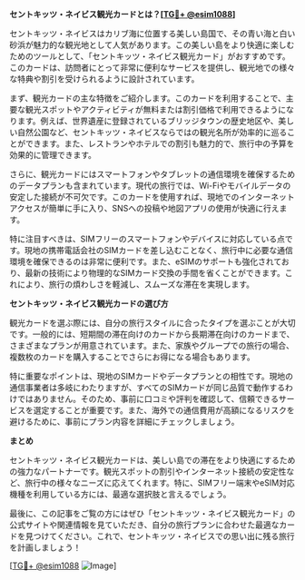 **セントキッツ・ネイビス観光カードとは？[[TG💪+ @esim1088](https://t.me/s/esim1088)]**

セントキッツ・ネイビスはカリブ海に位置する美しい島国で、その青い海と白い砂浜が魅力的な観光地として人気があります。この美しい島をより快適に楽しむためのツールとして、「セントキッツ・ネイビス観光カード」がおすすめです。このカードは、訪問者にとって非常に便利なサービスを提供し、観光地での様々な特典や割引を受けられるように設計されています。

まず、観光カードの主な特徴をご紹介します。このカードを利用することで、主要な観光スポットやアクティビティが無料または割引価格で利用できるようになります。例えば、世界遺産に登録されているブリッジタウンの歴史地区や、美しい自然公園など、セントキッツ・ネイビスならではの観光名所が効率的に巡ることができます。また、レストランやホテルでの割引も魅力的で、旅行中の予算を効果的に管理できます。

さらに、観光カードにはスマートフォンやタブレットの通信環境を確保するためのデータプランも含まれています。現代の旅行では、Wi-Fiやモバイルデータの安定した接続が不可欠です。このカードを使用すれば、現地でのインターネットアクセスが簡単に手に入り、SNSへの投稿や地図アプリの使用が快適に行えます。

特に注目すべきは、SIMフリーのスマートフォンやデバイスに対応している点です。現地の携帯電話会社のSIMカードを差し込むことなく、旅行中に必要な通信環境を確保できるのは非常に便利です。また、eSIMのサポートも強化されており、最新の技術により物理的なSIMカード交換の手間を省くことができます。これにより、旅行の煩わしさを軽減し、スムーズな滞在を実現します。

**セントキッツ・ネイビス観光カードの選び方**

観光カードを選ぶ際には、自分の旅行スタイルに合ったタイプを選ぶことが大切です。一般的には、短期間の滞在向けのカードから長期滞在向けのカードまで、さまざまなプランが用意されています。また、家族やグループでの旅行の場合、複数枚のカードを購入することでさらにお得になる場合もあります。

特に重要なポイントは、現地のSIMカードやデータプランとの相性です。現地の通信事業者は多岐にわたりますが、すべてのSIMカードが同じ品質で動作するわけではありません。そのため、事前に口コミや評判を確認して、信頼できるサービスを選定することが重要です。また、海外での通信費用が高額になるリスクを避けるために、事前にプラン内容を詳細にチェックしましょう。

**まとめ**

セントキッツ・ネイビス観光カードは、美しい島での滞在をより快適にするための強力なパートナーです。観光スポットの割引やインターネット接続の安定性など、旅行中の様々なニーズに応えてくれます。特に、SIMフリー端末やeSIM対応機種を利用している方には、最適な選択肢と言えるでしょう。

最後に、この記事をご覧の方にはぜひ「セントキッツ・ネイビス観光カード」の公式サイトや関連情報を見ていただき、自分の旅行プランに合わせた最適なカードを見つけてください。これで、セントキッツ・ネイビスでの思い出に残る旅行を計画しましょう！

[[TG💪+ @esim1088](https://t.me/s/esim1088) ![Image](https://i.postimg.cc/Y0z9fWf4/image.png)]